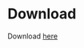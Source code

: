 # Download
Download [here](https://bitbucket.org/RonaldSuwandi/le-simplepage/downloads/le-simplepage-1.00.zip)
